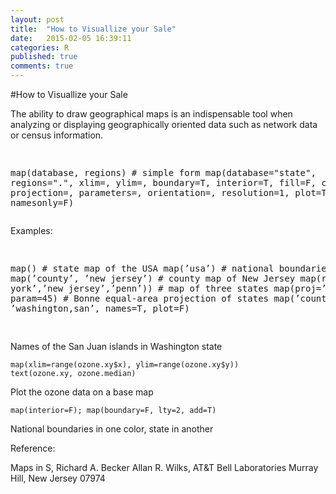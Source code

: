 ```yaml
---
layout: post
title:  "How to Visuallize your Sale"
date:   2015-02-05 16:39:11
categories: R
published: true
comments: true
---
```

#How to Visuallize your Sale

The ability to draw geographical maps is an indispensable tool when analyzing or displaying geographically oriented data such as network data or census information.





<HTML>
<PRE>

map(database, regions) # simple form
map(database="state", regions=".", xlim=, ylim=, boundary=T, interior=T,
                fill=F, color=1, projection=, parameters=, orientation=,
                resolution=1, plot=T, add=F, namesonly=F)
 </PRE>
</HTML>               
                
                
Examples:
<HTML>
<PRE>

map() # state map of the USA
map(’usa’) # national boundaries
map(’county’, ’new jersey’) # county map of New Jersey map(region=c(’new york’,’new jersey’,’penn’)) # map of three states map(proj=’bonne’, param=45) # Bonne equal-area projection of states map(’county’, ’washington,san’, names=T, plot=F)

</PRE>
</HTML>
 Names of the San Juan islands in Washington state
 
 
 	map(xlim=range(ozone.xy$x), ylim=range(ozone.xy$y))
 	text(ozone.xy, ozone.median)
 
 
 Plot the ozone data on a base map
 	
	map(interior=F); map(boundary=F, lty=2, add=T)
 
 National boundaries in one color, state in another

Reference:

Maps in S,
Richard A. Becker Allan R. Wilks,
AT&T Bell Laboratories Murray Hill, New Jersey 07974
